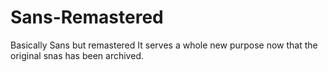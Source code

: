 # Sans-Remastered
Basically Sans but remastered
It serves a whole new purpose now that the original snas has been archived.
